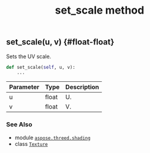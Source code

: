 ﻿---
title: set_scale method
second_title: Aspose.3D for Python via .NET API References
description: 
type: docs
weight: 70
url: /python-net/aspose.threed.shading/texture/set_scale/
is_root: false
---

## set_scale(u, v) {#float-float}

Sets the UV scale.



```python
def set_scale(self, u, v):
    ...
```


| Parameter | Type | Description |
| :- | :- | :- |
| u | float | U. |
| v | float | V. |



### See Also
* module [`aspose.threed.shading`](../../)
* class [`Texture`](/3d/python-net/aspose.threed.shading/texture)
